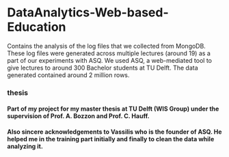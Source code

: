 # DataAnalytics-Web-based-Education


Contains the analysis of the log files that we collected from MongoDB. These log files were generated across multiple lectures (around 19) as a part of our experiments with ASQ. We used ASQ, a web-mediated tool to give lectures to around 300 Bachelor students at TU Delft. The data generated contained around 2 million rows.

### thesis







#### Part of my project for my master thesis at TU Delft (WIS Group) under the supervision of Prof. A. Bozzon and Prof. C. Hauff.
#### Also sincere acknowledgements to Vassilis who is the founder of ASQ. He helped me in the training part initially and finally to clean the data while analyzing it.
 
